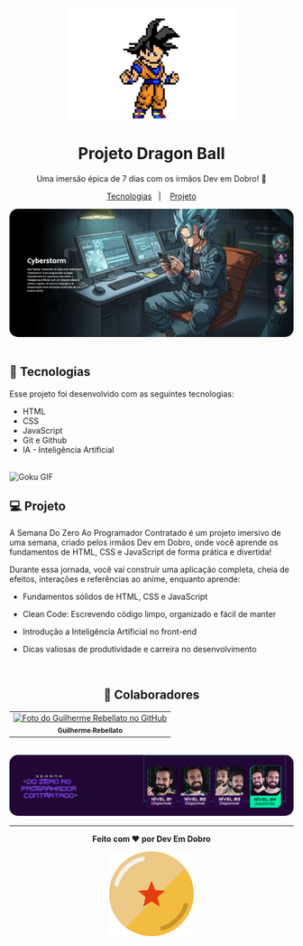 <p align="center">
  <img alt="Ícone Goku" src="github/gokupixel.jpg" width="300" height="200">
</p>

<h1 align="center">Projeto Dragon Ball </h1>

<p align="center">
Uma imersão épica de 7 dias com os irmãos Dev em Dobro! 🐉
</p>

<p align="center">
  <a href="#-tecnologias">Tecnologias</a>&nbsp;&nbsp;&nbsp;|&nbsp;&nbsp;&nbsp;
  <a href="#-projeto">Projeto</a>
</p>

<div class="imagem" align="center">
  <img alt="Capa Dragon Ball" src="github/preview1.jpg">
</div>

<br>

## 🚀 Tecnologias

Esse projeto foi desenvolvido com as seguintes tecnologias:

- HTML
- CSS
- JavaScript
- Git e Github
- IA - Inteligência Artificial

<br>

<img src="https://github.com/user-attachments/assets/d28f5592-ce44-46b6-85eb-b30923088f6b" alt="Goku GIF" style="display: block; margin: 0 auto;">

## 💻 Projeto

A Semana Do Zero Ao Programador Contratado é um projeto imersivo de uma semana, criado pelos irmãos Dev em Dobro, onde você aprende os fundamentos de HTML, CSS e JavaScript de forma prática e divertida!

Durante essa jornada, você vai construir uma aplicação completa, cheia de efeitos, interações e referências ao anime, enquanto aprende:


- Fundamentos sólidos de HTML, CSS e JavaScript

- Clean Code: Escrevendo código limpo, organizado e fácil de manter

- Introdução a Inteligência Artificial no front-end

- Dicas valiosas de produtividade e carreira no desenvolvimento

<br>

<h2 align="center">🤝 Colaboradores </h2>

<table align="center">
  <tr>
    <td align="center">
      <a href="https://github.com/rebellatoGui" title="GitHub">
        <img src="https://avatars.githubusercontent.com/u/146299321?v=4" width="100px;" alt="Foto do Guilherme Rebellato no GitHub"/><br>
        <sub>
          <b>Guilherme Rebellato</b>
        </sub>
      </a>
    </td>
  </tr>
</table>

<br>

<div class="imagem" align="center">
  <img src="github/preview2.jpg" alt="Capa Projeto">
</div>

---

<p align="center"><b>Feito com ♥ por Dev Em Dobro<b></p>

<p align="center">
  <img alt="Ícone Dragon Ball" src="github/iconedragonball.svg">
</p>

<style>
  .imagem img {
    border: 0px solid #000;
    border-radius: 15px;
  }
</style>